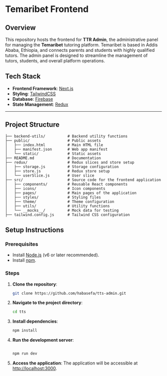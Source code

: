 # Temaribet Frontend

## Overview

This repository hosts the frontend for **TTR Admin**, the administrative panel for managing the **Temaribet** tutoring platform. Temaribet is based in Addis Ababa, Ethiopia, and connects parents and students with highly qualified tutors. The admin panel is designed to streamline the management of tutors, students, and overall platform operations.

<!-- ### Homepage

Below is a screenshot of the homepage of Temaribet:

![Homepage Screenshot](./public/home_page_screenshot_2.png) -->

## Tech Stack

- **Frontend Framework**: [Next.js](https://nextjs.org/)
- **Styling**: [TailwindCSS](https://tailwindcss.com/)
- **Database**: [Firebase](https://firebase.google.com/)
- **State Management**: [Redux](https://redux.js.org/)

---

## Project Structure

```plaintext
├── backend-utils/          # Backend utility functions
├── public/                 # Public assets
│   ├── index.html          # Main HTML file
│   ├── manifest.json       # Web app manifest
│   └── static/             # Static assets
├── README.md               # Documentation
├── redux/                  # Redux slices and store setup
│   ├── storage.js          # Storage configuration
│   ├── store.js            # Redux store setup
│   └── userSlice.js        # User slice
├── src/                    # Source code for the frontend application
│   ├── components/         # Reusable React components
│   ├── icons/              # Icon components
│   ├── pages/              # Main pages of the application
│   ├── styles/             # Styling files
│   ├── theme/              # Theme configuration
│   ├── utils/              # Utility functions
│   └── __mocks__/          # Mock data for testing
├── tailwind.config.js      # Tailwind CSS configuration
```

## Setup Instructions

### Prerequisites

- Install [Node.js](https://nodejs.org/) (v6 or later recommended).
- Install [npm](https://www.npmjs.com/).

### Steps

1. **Clone the repository**:

   ```bash
   git clone https://github.com/habasefa/tts-admin.git
   ```

2. **Navigate to the project directory**:

   ```bash
   cd tts
   ```

3. **Install dependencies**:
   ```bash
   npm install
   ```
4. **Run the development server**:

   ```bash

   npm run dev
   ```

5. **Access the application**:
   The application will be accessible at [http://localhost:3000](http://localhost:3000).

```

```
